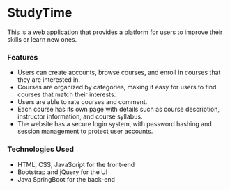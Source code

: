 # StudyTime

This is a web application that provides a platform for users to improve their skills or learn new ones.

### Features
- Users can create accounts, browse courses, and enroll in courses that they are interested in.
- Courses are organized by categories, making it easy for users to find courses that match their interests.
- Users are able to rate courses and comment.
- Each course has its own page with details such as course description, instructor information, and course syllabus.
- The website has a secure login system, with password hashing and session management to protect user accounts.

### Technologies Used
- HTML, CSS, JavaScript for the front-end
- Bootstrap and jQuery for the UI
- Java SpringBoot for the back-end
